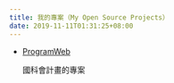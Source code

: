 ```yaml
---
title: 我的專案（My Open Source Projects）
date: 2019-11-11T01:31:25+08:00
---
```


- [ProgramWeb](https://github.com/PYLearning2025/ProgramWeb)

  國科會計畫的專案
